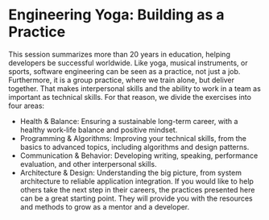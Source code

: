 # Engineering Yoga: Building as a Practice
This session summarizes more than 20 years in education, helping developers be successful worldwide. Like yoga, musical instruments, or sports, software engineering can be seen as a practice, not just a job. Furthermore, it is a group practice, where we train alone, but deliver together. That makes interpersonal skills and the ability to work in a team as important as technical skills. For that reason, we divide the exercises into four areas:
* Health & Balance: Ensuring a sustainable long-term career, with a healthy work-life balance and positive mindset.
* Programming & Algorithms: Improving your technical skills, from the basics to advanced topics, including algorithms and design patterns.
* Communication & Behavior: Developing writing, speaking, performance evaluation, and other interpersonal skills.
* Architecture & Design: Understanding the big picture, from system architecture to reliable application integration.
If you would like to help others take the next step in their careers, the practices presented here can be a great starting point. They will provide you with the resources and methods to grow as a mentor and a developer.
